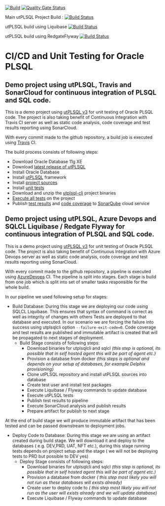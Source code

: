 [![Build](https://github.com/utPLSQL/utPLSQL-demo-project/actions/workflows/build.yml/badge.svg)](https://github.com/utPLSQL/utPLSQL-demo-project/actions/workflows/build.yml)
[![Quality Gate Status](https://sonarcloud.io/api/project_badges/measure?project=utPLSQL%3AutPLSQL-demo-project&metric=alert_status)](https://sonarcloud.io/dashboard?id=utPLSQL%3AutPLSQL-demo-project)

Main utPLSQL Project Build :
[![Build Status](https://dev.azure.com/utplsql/utplsql/_apis/build/status/utPLSQL.utPLSQL-demo-project?branchName=develop)](https://dev.azure.com/utplsql/utplsql/_build/latest?definitionId=5&branchName=develop)

utPLSQL build using Liquibase
[![Build Status](https://dev.azure.com/utplsql/utplsql/_apis/build/status/utPLSQL.utPLSQL-demo-sqlcl-liquibase-cicd?branchName=develop)](https://dev.azure.com/utplsql/utplsql/_build/latest?definitionId=6&branchName=develop)

utPLSQL build using RedgateFlyway
[![Build Status](https://dev.azure.com/utplsql/utplsql/_apis/build/status/utPLSQL.utPLSQL-demo-flyway-cicd?branchName=develop)](https://dev.azure.com/utplsql/utplsql/_build/latest?definitionId=7&branchName=develop)

# CI/CD and Unit Testing for Oracle PLSQL

## Demo project using utPLSQL, Travis and SonarCloud for continuous integration of PLSQL and SQL code. 


This is a demo project using [utPLSQL v3](https://github.com/utPLSQL/utPLSQL) for unit testing of Oracle PLSQL code.
The project is also taking benefit of Continuous Integration with Travis CI server as well as static code analysis, code coverage and test results reporting using SonarCloud.

With every commit made to the github repository, a build job is executed using [Travis](https://travis-ci.org/utPLSQL/utPLSQL-demo-project) CI.

The build process consists of following steps:
- Download Oracle Database 11g XE
- Download [latest release of utPLSQL](https://github.com/utPLSQL/utPLSQL/releases/latest)
- Install Oracle Database
- Install [utPLSQL](https://github.com/utPLSQL/utPLSQL) framework
- Install [project sources](source/install.sh)
- Install [unit tests](test/install.sh)
- Download and unzip the [utplsql-cli](https://github.com/utPLSQL/utPLSQL-cli) project binaries
- [Execute all tests](test/run.sh) on the project
- Publish [test results](https://sonarcloud.io/component_measures/metric/tests/list?id=utPLSQL%3AutPLSQL-demo-project) and [code coverage](https://sonarcloud.io/component_measures/metric/coverage/list?id=utPLSQL%3AutPLSQL-demo-project) to [SonarQube](https://sonarcloud.io/) cloud service

## Demo project using utPLSQL, Azure Devops and SQLCL Liquibase / Redgate Flyway for continuous integration of PLSQL and SQL code. 

This is a demo project using [utPLSQL v3](https://github.com/utPLSQL/utPLSQL) for unit testing of Oracle PLSQL code.
The project is also taking benefit of Continuous Integration with Azure Devops server as well as static code analysis, code coverage and test results reporting using SonarCloud.

With every commit made to the github repository, a pipeline is executed using [AzureDevops](https://dev.azure.com/utplsql/utplsql/_build) CI.
The pipeline is split into stages. Each stage is build from one job which is split into set of smaller tasks responsible for the whole build.

In our pipeline we used following setup for stages:
- Build Database: During this stage we are deploying our code using SQLCL Liquibase. This ensures that syntax of command is correct as well as integrity of changes with others Tests are deployed to that database and executed. In our scenario we are forcing the failure into success using utplsqlcli option `--failure-exit-code=0`. Code coverage and test results are published and immutable artifact is created that will be propagated to next stages of deployment.
  - Build Stage consists of following steps:
    - Download binaries for utplsqlcli and sqlcl *(this step is optional, its possible that in self hosted agent this will be part of agent etc.)*
    - Provision a database from docker *(this steps is optional and depends on your setup of databases, for example Delphix provisioning)*
    - Clone utPLSQL repository and install utPLSQL sources into database
    - Create test user and install test packages
    - Execute Liquibase / Flyway commands to update database
    - Execute utPLSQL tests
    - Publish test results to pipeline
    - Execute SonarCloud analysis and publish results
    - Prepare artifact for publish to next stage

At the end of build stage we will produce immutable artifact that has been tested and can be passed downstream to deployment jobs.

- Deploy Code to Database: During this stage we are using an artifact created during build stage. We will download it and deploy to the databases  ( e.g. DEV,PRD, UAT, NFT etc.), during this stage running tests depends on project setup and the stage ( we will not be deploying tests to PRD but possible to DEV yes)
  - Deploy Stage consists of following steps:
    - Download binaries for utplsqlcli and sqlcl *(this step is optional, its possible that in self hosted agent this will be part of agent etc.)*
    - Provision a database from docker *( this step most likely you will not run as these databases will exists already)*
    - Create user to deploy code to *( this step most likely you will not run as the user will exists already and we will update database)*
    - Execute Liquibase / Flyway commands to update database
